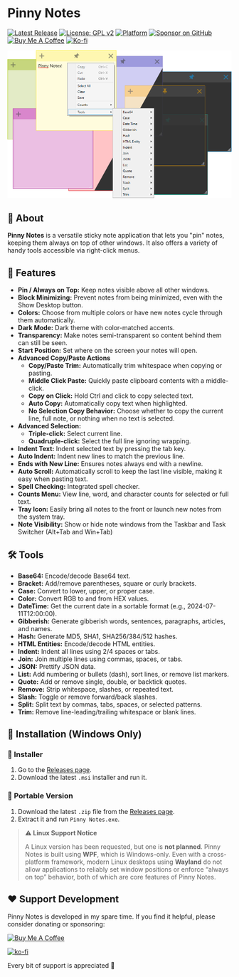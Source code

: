 # Pinny Notes

[![Latest Release](https://img.shields.io/github/v/release/63BeetleSmurf/PinnyNotes?style=flat-square)](https://github.com/63BeetleSmurf/PinnyNotes/releases)
[![License: GPL v2](https://img.shields.io/badge/License-GPL_v2-blue.svg?style=flat-square)](https://www.gnu.org/licenses/old-licenses/gpl-2.0.en.html)
[![Platform](https://img.shields.io/badge/Platform-Windows-0078D6?style=flat-square&logo=windows)](https://github.com/63BeetleSmurf/PinnyNotes)
[![Sponsor on GitHub](https://img.shields.io/badge/Sponsor-GitHub-ea4aaa?style=flat-square&logo=github)](https://github.com/sponsors/63BeetleSmurf)
[![Buy Me A Coffee](https://img.shields.io/badge/Donate-Buy%20Me%20a%20Coffee-ffdd00?style=flat-square&logo=buy-me-a-coffee)](https://www.buymeacoffee.com/63BeetleSmurf)
[![Ko-fi](https://img.shields.io/badge/Donate-Ko--fi-29abe0?style=flat-square&logo=ko-fi)](https://ko-fi.com/63BeetleSmurf)

![Pinny Notes Screenshot](assets/Screenshot.png)


## 📢 About

**Pinny Notes** is a versatile sticky note application that lets you "pin" notes, keeping them always on top of other windows. It also offers a variety of handy tools accessible via right-click menus.


## 🚀 Features

- **Pin / Always on Top:** Keep notes visible above all other windows.
- **Block Minimizing:** Prevent notes from being minimized, even with the Show Desktop button.
- **Colors:** Choose from multiple colors or have new notes cycle through them automatically.
- **Dark Mode:** Dark theme with color-matched accents.
- **Transparency:** Make notes semi-transparent so content behind them can still be seen.
- **Start Position:** Set where on the screen your notes will open.
- **Advanced Copy/Paste Actions**
  - **Copy/Paste Trim:** Automatically trim whitespace when copying or pasting.
  - **Middle Click Paste:** Quickly paste clipboard contents with a middle-click.
  - **Copy on Click:** Hold Ctrl and click to copy selected text.
  - **Auto Copy:** Automatically copy text when highlighted.
  - **No Selection Copy Behavior:** Choose whether to copy the current line, full note, or nothing when no text is selected.
- **Advanced Selection:**
  - **Triple-click:** Select current line.
  - **Quadruple-click:** Select the full line ignoring wrapping.
- **Indent Text:** Indent selected text by pressing the tab key.
- **Auto Indent:** Indent new lines to match the previous line.
- **Ends with New Line:** Ensures notes always end with a newline.
- **Auto Scroll:** Automatically scroll to keep the last line visible, making it easy when pasting text.
- **Spell Checking:** Integrated spell checker.
- **Counts Menu:** View line, word, and character counts for selected or full text.
- **Tray Icon:** Easily bring all notes to the front or launch new notes from the system tray.
- **Note Visibility:** Show or hide note windows from the Taskbar and Task Switcher (Alt+Tab and Win+Tab)


## 🛠️ Tools

- **Base64:** Encode/decode Base64 text.
- **Bracket:** Add/remove parentheses, square or curly brackets.
- **Case:** Convert to lower, upper, or proper case.
- **Color:** Convert RGB to and from HEX values.
- **DateTime:** Get the current date in a sortable format (e.g., 2024-07-11T12:00:00).
- **Gibberish:** Generate gibberish words, sentences, paragraphs, articles, and names.
- **Hash:** Generate MD5, SHA1, SHA256/384/512 hashes.
- **HTML Entities:** Encode/decode HTML entities.
- **Indent:** Indent all lines using 2/4 spaces or tabs.
- **Join:** Join multiple lines using commas, spaces, or tabs.
- **JSON:** Prettify JSON data.
- **List:** Add numbering or bullets (dash), sort lines, or remove list markers.
- **Quote:** Add or remove single, double, or backtick quotes.
- **Remove:** Strip whitespace, slashes, or repeated text.
- **Slash:** Toggle or remove forward/back slashes.
- **Split:** Split text by commas, tabs, spaces, or selected patterns.
- **Trim:** Remove line-leading/trailing whitespace or blank lines.


## 💾 Installation (Windows Only)

### 🔧 Installer

1. Go to the [Releases page](https://github.com/63BeetleSmurf/PinnyNotes/releases).
2. Download the latest `.msi` installer and run it.

### 👜 Portable Version

1. Download the latest `.zip` file from the [Releases page](https://github.com/63BeetleSmurf/PinnyNotes/releases).
2. Extract it and run `Pinny Notes.exe`.

> **⚠️ Linux Support Notice**
>
> A Linux version has been requested, but one is **not planned**. Pinny Notes is built using **WPF**, which is Windows-only. Even with a cross-platform framework, modern Linux desktops using **Wayland** do not allow applications to reliably set window positions or enforce “always on top” behavior, both of which are core features of Pinny Notes.


## ❤️ Support Development

Pinny Notes is developed in my spare time. If you find it helpful, please consider donating or sponsoring:

<a href="https://www.buymeacoffee.com/63BeetleSmurf" target="_blank"><img src="https://cdn.buymeacoffee.com/buttons/v2/default-yellow.png" alt="Buy Me A Coffee" style="height: 60px !important;width: 217px !important;" ></a>

[![ko-fi](https://ko-fi.com/img/githubbutton_sm.svg)](https://ko-fi.com/63BeetleSmurf)

Every bit of support is appreciated 🙏
